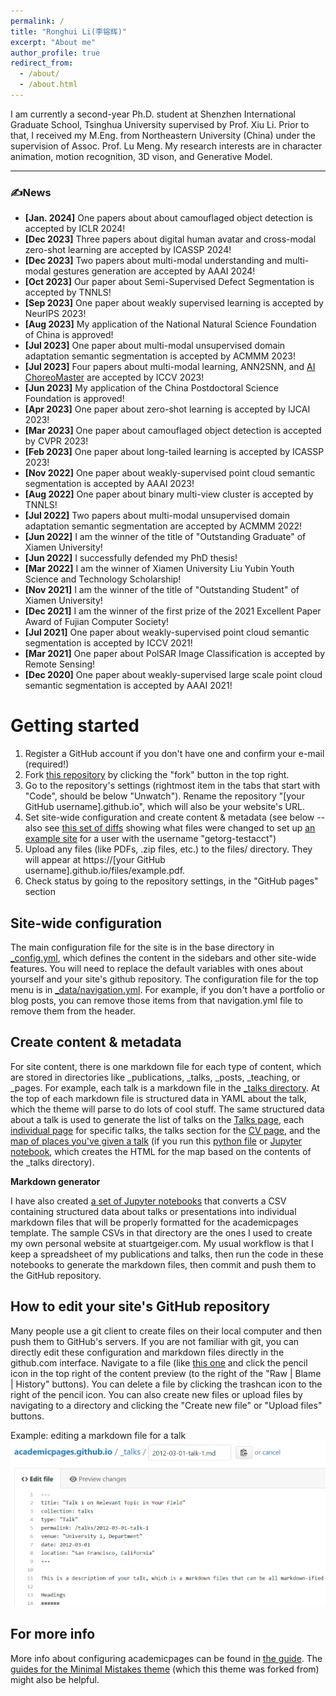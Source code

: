 ```yaml
---
permalink: /
title: "Ronghui Li(李镕辉)"
excerpt: "About me"
author_profile: true
redirect_from: 
  - /about/
  - /about.html
---
```


I am currently a second-year Ph.D. student at Shenzhen International Graduate School, Tsinghua University supervised by Prof. Xiu Li. Prior to that, I received my M.Eng. from Northeastern University (China) under the supervision of Assoc. Prof. Lu Meng. My research interests are in character animation, motion recognition, 3D vison, and Generative Model. 


<!-- This is the front page of a website that is powered by the [academicpages template](https://github.com/academicpages/academicpages.github.io) and hosted on GitHub pages. [GitHub pages](https://pages.github.com) is a free service in which websites are built and hosted from code and data stored in a GitHub repository, automatically updating when a new commit is made to the respository. This template was forked from the [Minimal Mistakes Jekyll Theme](https://mmistakes.github.io/minimal-mistakes/) created by Michael Rose, and then extended to support the kinds of content that academics have: publications, talks, teaching, a portfolio, blog posts, and a dynamically-generated CV. You can fork [this repository](https://github.com/academicpages/academicpages.github.io) right now, modify the configuration and markdown files, add your own PDFs and other content, and have your own site for free, with no ads! An older version of this template powers my own personal website at [stuartgeiger.com](http://stuartgeiger.com), which uses [this Github repository](https://github.com/staeiou/staeiou.github.io). -->


_______________________________________________________________________________________________________
<h3>
  <a name="news"></a> ✍News
</h3>
<div class="mini">
  <ul>
  <li> <strong>[Jan. 2024]</strong> One papers about about camouflaged object detection is accepted by ICLR 2024!</li>
  <li> <strong>[Dec 2023]</strong> Three papers about digital human avatar and cross-modal zero-shot learning are accepted by ICASSP 2024!</li>
  <li> <strong>[Dec 2023]</strong> Two papers about multi-modal understanding and multi-modal gestures generation are accepted by AAAI 2024!</li>
  <li> <strong>[Oct 2023]</strong> Our paper about Semi-Supervised Defect Segmentation is accepted by TNNLS!</li>
  <li> <strong>[Sep 2023]</strong> One paper about weakly supervised learning is accepted by NeurIPS 2023!</li>
  <li> <strong>[Aug 2023]</strong> My application of the National Natural Science Foundation of China is approved!</li>
  <li> <strong>[Jul 2023]</strong> One paper about multi-modal unsupervised domain adaptation semantic segmentation is accepted by ACMMM 2023!</li>
  <li> <strong>[Jul 2023]</strong> Four papers about multi-modal learning, ANN2SNN, and  <a href="https://li-ronghui.github.io/finedance.html">AI ChoreoMaster</a> are accepted by ICCV 2023!</li>
  <li> <strong>[Jun 2023]</strong> My application of the China Postdoctoral Science Foundation is approved!</li>
  <li> <strong>[Apr 2023]</strong> One paper about zero-shot learning is accepted by IJCAI 2023!</li>
  <li> <strong>[Mar 2023]</strong> One paper about camouflaged object detection is accepted by CVPR 2023!</li>
  <li> <strong>[Feb 2023]</strong> One paper about long-tailed learning is accepted by ICASSP 2023!</li>
  <li> <strong>[Nov 2022]</strong> One paper about weakly-supervised point cloud semantic segmentation is accepted by AAAI 2023!</li>
  <li> <strong>[Aug 2022]</strong> One paper about binary multi-view cluster is accepted by TNNLS!</li>
  <li> <strong>[Jul 2022]</strong> Two papers about multi-modal unsupervised domain adaptation semantic segmentation are accepted by ACMMM 2022!</li>
  <li> <strong>[Jun 2022]</strong> I am the winner of the title of "Outstanding Graduate" of Xiamen University!</li>
  <li> <strong>[Jun 2022]</strong> I successfully defended my PhD thesis!</li>
  <li> <strong>[Mar 2022]</strong> I am the winner of Xiamen University Liu Yubin Youth Science and Technology Scholarship!</li>
  <li> <strong>[Nov 2021]</strong> I am the winner of the title of "Outstanding Student" of Xiamen University!</li>
  <li> <strong>[Dec 2021]</strong> I am the winner of the first prize of the 2021 Excellent Paper Award of Fujian Computer Society!</li>
  <li> <strong>[Jul 2021]</strong> One paper about weakly-supervised point cloud  semantic segmentation is accepted by ICCV 2021!</li>
  <li> <strong>[Mar 2021]</strong> One paper about PolSAR Image Classification is accepted by Remote Sensing!</li>
  <li> <strong>[Dec 2020]</strong> One paper about weakly-supervised large scale point cloud semantic segmentation is accepted by AAAI 2021!</li>
  </ul>
</div>

<style>
table, th, td {
  border: none;
  border-collapse: collapse;
}
</style>

Getting started
======
1. Register a GitHub account if you don't have one and confirm your e-mail (required!)
1. Fork [this repository](https://github.com/academicpages/academicpages.github.io) by clicking the "fork" button in the top right. 
1. Go to the repository's settings (rightmost item in the tabs that start with "Code", should be below "Unwatch"). Rename the repository "[your GitHub username].github.io", which will also be your website's URL.
1. Set site-wide configuration and create content & metadata (see below -- also see [this set of diffs](http://archive.is/3TPas) showing what files were changed to set up [an example site](https://getorg-testacct.github.io) for a user with the username "getorg-testacct")
1. Upload any files (like PDFs, .zip files, etc.) to the files/ directory. They will appear at https://[your GitHub username].github.io/files/example.pdf.  
1. Check status by going to the repository settings, in the "GitHub pages" section

Site-wide configuration
------
The main configuration file for the site is in the base directory in [_config.yml](https://github.com/academicpages/academicpages.github.io/blob/master/_config.yml), which defines the content in the sidebars and other site-wide features. You will need to replace the default variables with ones about yourself and your site's github repository. The configuration file for the top menu is in [_data/navigation.yml](https://github.com/academicpages/academicpages.github.io/blob/master/_data/navigation.yml). For example, if you don't have a portfolio or blog posts, you can remove those items from that navigation.yml file to remove them from the header. 

Create content & metadata
------
For site content, there is one markdown file for each type of content, which are stored in directories like _publications, _talks, _posts, _teaching, or _pages. For example, each talk is a markdown file in the [_talks directory](https://github.com/academicpages/academicpages.github.io/tree/master/_talks). At the top of each markdown file is structured data in YAML about the talk, which the theme will parse to do lots of cool stuff. The same structured data about a talk is used to generate the list of talks on the [Talks page](https://academicpages.github.io/talks), each [individual page](https://academicpages.github.io/talks/2012-03-01-talk-1) for specific talks, the talks section for the [CV page](https://academicpages.github.io/cv), and the [map of places you've given a talk](https://academicpages.github.io/talkmap.html) (if you run this [python file](https://github.com/academicpages/academicpages.github.io/blob/master/talkmap.py) or [Jupyter notebook](https://github.com/academicpages/academicpages.github.io/blob/master/talkmap.ipynb), which creates the HTML for the map based on the contents of the _talks directory).

**Markdown generator**

I have also created [a set of Jupyter notebooks](https://github.com/academicpages/academicpages.github.io/tree/master/markdown_generator
) that converts a CSV containing structured data about talks or presentations into individual markdown files that will be properly formatted for the academicpages template. The sample CSVs in that directory are the ones I used to create my own personal website at stuartgeiger.com. My usual workflow is that I keep a spreadsheet of my publications and talks, then run the code in these notebooks to generate the markdown files, then commit and push them to the GitHub repository.

How to edit your site's GitHub repository
------
Many people use a git client to create files on their local computer and then push them to GitHub's servers. If you are not familiar with git, you can directly edit these configuration and markdown files directly in the github.com interface. Navigate to a file (like [this one](https://github.com/academicpages/academicpages.github.io/blob/master/_talks/2012-03-01-talk-1.md) and click the pencil icon in the top right of the content preview (to the right of the "Raw | Blame | History" buttons). You can delete a file by clicking the trashcan icon to the right of the pencil icon. You can also create new files or upload files by navigating to a directory and clicking the "Create new file" or "Upload files" buttons. 

Example: editing a markdown file for a talk
![Editing a markdown file for a talk](/images/editing-talk.png)

For more info
------
More info about configuring academicpages can be found in [the guide](https://academicpages.github.io/markdown/). The [guides for the Minimal Mistakes theme](https://mmistakes.github.io/minimal-mistakes/docs/configuration/) (which this theme was forked from) might also be helpful.
